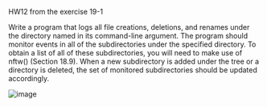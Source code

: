 HW12 from the exercise 19-1

Write a program that logs all file creations, deletions, and renames under the
directory named in its command-line argument. The program should monitor
events in all of the subdirectories under the specified directory. To obtain a list of
all of these subdirectories, you will need to make use of nftw() (Section 18.9). When
a new subdirectory is added under the tree or a directory is deleted, the set of
monitored subdirectories should be updated accordingly.

![image](https://user-images.githubusercontent.com/72913466/209911643-42f29e25-eb01-48ae-8b5a-da61e7191100.png)

